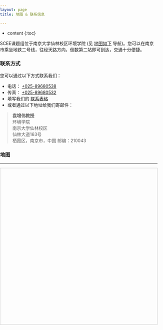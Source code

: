 ```yaml
---
layout: page
title: 地图 & 联系信息

---
```

* content
{:toc}

SCEE课题组位于南京大学仙林校区环境学院 (见 <a href="#map"
class="page-scroll">地图如下</a> 导航)。您可以在南京市乘坐地铁二号线，往经天路方向，倒数第二站即可到达，交通十分便捷。

### 联系方式

您可以通过以下方式联系我们：

+ 电话： [+025-89680538](tel:+025=89680538)
+ 传真： [+025-89680532](#)
+ 填写我们的 [联系表格](/#contact)
+ 或者通过以下地址给我们寄邮件：

>   **袁增伟教授**    
    环境学院  
    南京大学仙林校区  
    仙林大道163号  
    栖霞区，南京市，中国
    邮编：210043



### 地图

---

<section id="map" class="map">

</section>
<!--DOCTYPE html PUBLIC "-//W3C//DTD XHTML 1.0 Transitional//EN" "http://www.w3.org/TR/xhtml1/DTD/xhtml1-transitional.dtd"-->
<html xmlns="http://www.w3.org/1999/xhtml">
<head>
<meta http-equiv="Content-Type" content="text/html; charset=gb2312" />
<meta name="keywords" content="百度地图,百度地图API，百度地图自定义工具，百度地图所见即所得工具" />
<meta name="description" content="百度地图API自定义地图，帮助用户在可视化操作下生成百度地图" />
<title>百度地图API自定义地图</title>
<!--引用百度地图API-->
<style type="text/css">
    html,body{margin:0;padding:0;}
    .iw_poi_title {color:#CC5522;font-size:14px;font-weight:bold;overflow:hidden;padding-right:13px;white-space:nowrap}
    .iw_poi_content {font:12px arial,sans-serif;overflow:visible;padding-top:4px;white-space:-moz-pre-wrap;word-wrap:break-word}
</style>
<script type="text/javascript" src="http://api.map.baidu.com/api?key=&v=1.1&services=true"></script>
</head>

<body>
  <!--百度地图容器-->
  <div style="width:100%px;height:500px;border:#ccc solid 1px;" id="dituContent"></div>
</body>
<script type="text/javascript">
    //创建和初始化地图函数：
    function initMap(){
        createMap();//创建地图
        setMapEvent();//设置地图事件
        addMapControl();//向地图添加控件
        addMarker();//向地图中添加marker
    }

    //创建地图函数：
    function createMap(){
        var map = new BMap.Map("dituContent");//在百度地图容器中创建一个地图
        var point = new BMap.Point(118.960012,32.123218);//定义一个中心点坐标
        map.centerAndZoom(point,18);//设定地图的中心点和坐标并将地图显示在地图容器中
        window.map = map;//将map变量存储在全局
    }

    //地图事件设置函数：
    function setMapEvent(){
        map.enableDragging();//启用地图拖拽事件，默认启用(可不写)
        map.enableScrollWheelZoom();//启用地图滚轮放大缩小
        map.enableDoubleClickZoom();//启用鼠标双击放大，默认启用(可不写)
        map.enableKeyboard();//启用键盘上下左右键移动地图
    }

    //地图控件添加函数：
    function addMapControl(){
        //向地图中添加缩放控件
	var ctrl_nav = new BMap.NavigationControl({anchor:BMAP_ANCHOR_TOP_LEFT,type:BMAP_NAVIGATION_CONTROL_LARGE});
	map.addControl(ctrl_nav);
                //向地图中添加比例尺控件
	var ctrl_sca = new BMap.ScaleControl({anchor:BMAP_ANCHOR_BOTTOM_LEFT});
	map.addControl(ctrl_sca);
    }

    //标注点数组
    var markerArr = [{title:"环境学院",content:"南京大学仙林校区",point:"118.960016|32.123409",isOpen:0,icon:{w:23,h:25,l:46,t:21,x:9,lb:12}}
		 ];
    //创建marker
    function addMarker(){
        for(var i=0;i<markerArr.length;i++){
            var json = markerArr[i];
            var p0 = json.point.split("|")[0];
            var p1 = json.point.split("|")[1];
            var point = new BMap.Point(p0,p1);
			var iconImg = createIcon(json.icon);
            var marker = new BMap.Marker(point,{icon:iconImg});
			var iw = createInfoWindow(i);
			var label = new BMap.Label(json.title,{"offset":new BMap.Size(json.icon.lb-json.icon.x+10,-20)});
			marker.setLabel(label);
            map.addOverlay(marker);
            label.setStyle({
                        borderColor:"#808080",
                        color:"#333",
                        cursor:"pointer"
            });

			(function(){
				var index = i;
				var _iw = createInfoWindow(i);
				var _marker = marker;
				_marker.addEventListener("click",function(){
				    this.openInfoWindow(_iw);
			    });
			    _iw.addEventListener("open",function(){
				    _marker.getLabel().hide();
			    })
			    _iw.addEventListener("close",function(){
				    _marker.getLabel().show();
			    })
				label.addEventListener("click",function(){
				    _marker.openInfoWindow(_iw);
			    })
				if(!!json.isOpen){
					label.hide();
					_marker.openInfoWindow(_iw);
				}
			})()
        }
    }
    //创建InfoWindow
    function createInfoWindow(i){
        var json = markerArr[i];
        var iw = new BMap.InfoWindow("<b class='iw_poi_title' title='" + json.title + "'>" + json.title + "</b><div class='iw_poi_content'>"+json.content+"</div>");
        return iw;
    }
    //创建一个Icon
    function createIcon(json){
        var icon = new BMap.Icon("http://app.baidu.com/map/images/us_mk_icon.png", new BMap.Size(json.w,json.h),{imageOffset: new BMap.Size(-json.l,-json.t),infoWindowOffset:new BMap.Size(json.lb+5,1),offset:new BMap.Size(json.x,json.h)})
        return icon;
    }

    initMap();//创建和初始化地图
</script>
</html>
